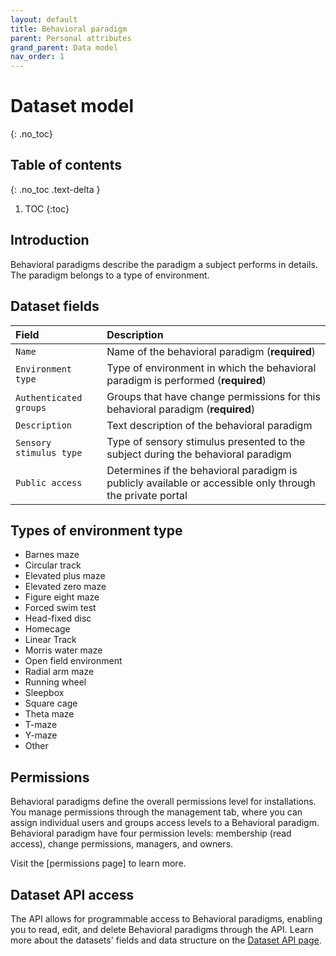 ```yaml
---
layout: default
title: Behavioral paradigm
parent: Personal attributes
grand_parent: Data model
nav_order: 1
---
```


# Dataset model
{: .no_toc}

## Table of contents
{: .no_toc .text-delta }

1. TOC
{:toc}

## Introduction 

Behavioral paradigms describe the paradigm a subject performs in details. The paradigm belongs to a type of environment.

## Dataset fields

| Field                | Description |
|:---------------------|:------------|
| `Name`                 | Name of the behavioral paradigm (**required**) |
| `Environment type`     | Type of environment in which the behavioral paradigm is performed (**required**) |
| `Authenticated groups` | Groups that have change permissions for this behavioral paradigm (**required**) |
| `Description`          | Text description of the behavioral paradigm |
| `Sensory stimulus type`| Type of sensory stimulus presented to the subject during the behavioral paradigm |
| `Public access`        | Determines if the behavioral paradigm is publicly available or accessible only through the private portal |

## Types of environment type

- Barnes maze
- Circular track
- Elevated plus maze
- Elevated zero maze
- Figure eight maze
- Forced swim test
- Head-fixed disc
- Homecage
- Linear Track
- Morris water maze
- Open field environment
- Radial arm maze
- Running wheel
- Sleepbox
- Square cage
- Theta maze
- T-maze
- Y-maze
- Other

## Permissions

Behavioral paradigms define the overall permissions level for installations. You manage permissions through the management tab, where you can assign individual users and groups access levels to a Behavioral paradigm. Behavioral paradigm have four permission levels: membership (read access), change permissions, managers, and owners.

Visit the [permissions page] to learn more. 

## Dataset API access

The API allows for programmable access to Behavioral paradigms, enabling you to read, edit, and delete Behavioral paradigms through the API. Learn more about the datasets' fields and data structure on the [Dataset API page]({{"api/personal_attributes/behavioralparadigm/"|absolute_url}}). 
